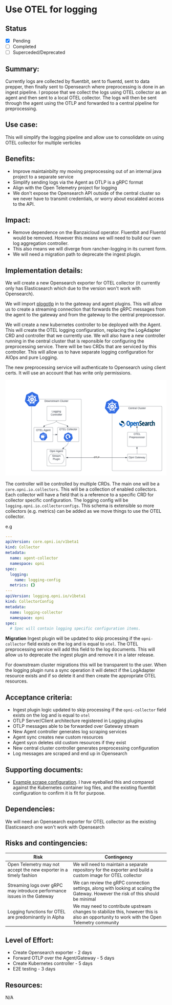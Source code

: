 # Use OTEL for logging

## Status
 - [x] Pending
 - [ ] Completed
 - [ ] Superceded/Deprecated

## Summary: 
Currently logs are collected by fluentbit, sent to fluentd, sent to data prepper, then finally sent to Opensearch where preprocessing is done in an ingest pipeline.  I propose that we collect the logs using OTEL collector as an agent and then sent to a local OTEL collector.  The logs will then be sent through the agent using the OTLP and forwarded to a central pipeline for preprocessing.

## Use case: 
This will simplify the logging pipeline and allow use to consolidate on using OTEL collector for multiple verticles

## Benefits: 
* Improve maintainbilty my moving preprocessing out of an internal java project to a separate service
* Simplify sending logs via the Agent as OTLP is a gRPC format
* Align with the Open Telemetry project for logging
* We don't expose the Opensearch API outside of the central cluster so we never have to transmit credentials, or worry about escalated access to the API.

## Impact: 
* Remove dependence on the Banzaicloud operator. Fluentbit and Fluentd would be removed. However this means we will need to build our own log aggregation controller.
* This also means we will diverge from rancher-logging in its current form.
* We will need a migration path to deprecate the ingest plugin.

## Implementation details:
We will create a new Opensearch exporter for OTEL collector (it currently only has Elasticsearch which due to the version won't work with Opensearch).

We will import [plogotlp](https://github.com/open-telemetry/opentelemetry-collector/tree/main/pdata/plog/plogotlp) in to the gateway and agent plugins. This will allow us to create a streaming connection that forwards the gRPC messages from the agent to the gateway and from the gateway to the central preprocessor.

We will create a new kubernetes controller to be deployed with the Agent. This will create the OTEL logging configuration, replacing the LogAdapter CRD and controller that we currently use. We will also have a new controller running in the central cluster that is reponsible for configuring the preprocessing service.  There will be two CRDs that are serviced by this controller. This will allow us to have separate logging configuration for AIOps and pure Logging.

The new preprocessing service will authenticate to Opensearch using client certs.  It will use an account that has write only permissions.

![High Level Architecture](./img/20230130-otel-logging-arch.png)

The controller will be controlled by multiple CRDs.  The main one will be a `core.opni.io.collectors`.  This will be a collection of enabled collectors.  Each collector will have a field that is a reference to a specific CRD for collector specific configuration.  The logging config will be `logging.opni.io.collectorconfigs`.  This schema is extensible so more collectors (e.g. metrics) can be added as we move things to use the OTEL collector.

e.g
```yaml
---
apiVersion: core.opni.io/v1beta1
kind: Collector
metadata:
  name: agent-collector
  namespace: opni
spec:
  logging:
    name: logging-config
  metrics: {}
---
apiVersion: logging.opni.io/v1beta1
kind: CollectorConfig
metadata:
  name: logging-collector
  namespace: opni
spec:
  # Spec will contain logging specific configuration items.
```

**Migration**
Ingest plugin will be updated to skip processing if the `opni-collector` field exists on the log and is equal to `otel`. The OTEL preprocessing service will add this field to the log documents.  This will allow us to deprecate the ingest plugin and remove it in a later release.

For downstream cluster migrations this will be transparent to the user.  When the logging plugin runs a sync operation it will detect if the LogAdapter resource exists and if so delete it and then create the appropriate OTEL resources.

## Acceptance criteria: 
* Ingest plugin logic updated to skip processing if the `opni-collector` field exists on the log and is equal to `otel`
* OTLP Server/Client architecture registered in Logging plugins
* OTLP messages able to be forwarded over Gateway stream
* New Agent controller generates log scraping services
* Agent sync creates new custom resources
* Agent sycn deletes old custom resources if they exist
* New central cluster controller generates preprocessing configuration
* Log messages are scraped and end up in Opensearch

## Supporting documents: 
* [Example scrape configuration](https://gist.github.com/sumo-drosiek/c7b9d812cc3279062b0fe74e13aea64e).  I have eyeballed this and compared against the Kubernetes container log files, and the existing fluentbit configuration to confirm it is fit for purpose.

## Dependencies: 
We will need an Opensearch exporter for OTEL collector as the existing Elasticsearch one won't work with Opensearch

## Risks and contingencies: 
| **Risk** | **Contingency** |
|----------|-----------------|
| Open Telemetry may not accept the new exporter in a timely fashion | We will need to maintain a separate repository for the exporter and build a custom image for OTEL collector |
| Streaming logs over gRPC may introduce performance issues in the Gateway | We can review the gRPC connection settings, along with looking at scaling the Gateway.  However the risk of this should be minimal |
| Logging functions for OTEL are predominantly in Alpha | We may need to contribute upstream changes to stabilize this, however this is also an opportunity to work with the Open Telemetry community |

## Level of Effort: 
* Create Opensearch exporter - 2 days
* Forward OTLP over the Agent/Gateway - 5 days
* Create Kubernetes controller - 5 days
* E2E testing - 3 days

## Resources: 
N/A

